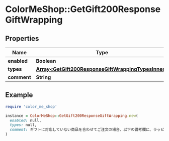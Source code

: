 # ColorMeShop::GetGift200ResponseGiftWrapping

## Properties

| Name | Type | Description | Notes |
| ---- | ---- | ----------- | ----- |
| **enabled** | **Boolean** |  | [optional] |
| **types** | [**Array&lt;GetGift200ResponseGiftWrappingTypesInner&gt;**](GetGift200ResponseGiftWrappingTypesInner.md) |  | [optional] |
| **comment** | **String** |  | [optional] |

## Example

```ruby
require 'color_me_shop'

instance = ColorMeShop::GetGift200ResponseGiftWrapping.new(
  enabled: null,
  types: null,
  comment: ギフトに対応していない商品を合わせてご注文の場合、以下の備考欄に、ラッピング対応商品のご指示をお願いいたします。
)
```

